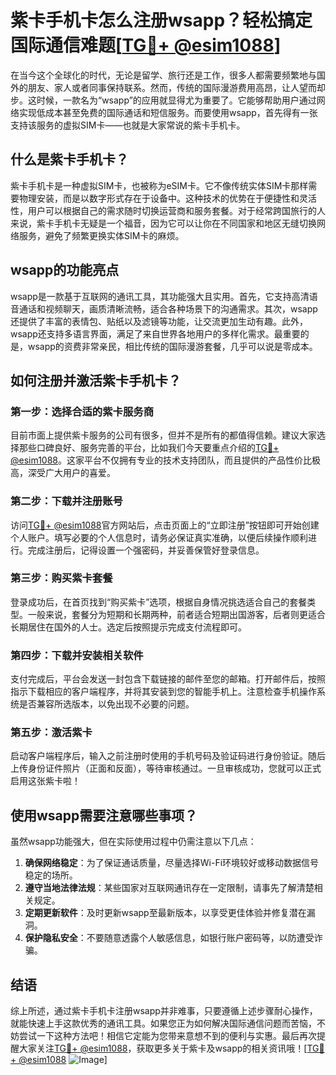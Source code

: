 # 紫卡手机卡怎么注册wsapp？轻松搞定国际通信难题[[TG💪+ @esim1088](https://t.me/s/esim1088)]

在当今这个全球化的时代，无论是留学、旅行还是工作，很多人都需要频繁地与国外的朋友、家人或者同事保持联系。然而，传统的国际漫游费用高昂，让人望而却步。这时候，一款名为“wsapp”的应用就显得尤为重要了。它能够帮助用户通过网络实现低成本甚至免费的国际通话和短信服务。而要使用wsapp，首先得有一张支持该服务的虚拟SIM卡——也就是大家常说的紫卡手机卡。

## 什么是紫卡手机卡？

紫卡手机卡是一种虚拟SIM卡，也被称为eSIM卡。它不像传统实体SIM卡那样需要物理安装，而是以数字形式存在于设备中。这种技术的优势在于便捷性和灵活性，用户可以根据自己的需求随时切换运营商和服务套餐。对于经常跨国旅行的人来说，紫卡手机卡无疑是一个福音，因为它可以让你在不同国家和地区无缝切换网络服务，避免了频繁更换实体SIM卡的麻烦。

## wsapp的功能亮点

wsapp是一款基于互联网的通讯工具，其功能强大且实用。首先，它支持高清语音通话和视频聊天，画质清晰流畅，适合各种场景下的沟通需求。其次，wsapp还提供了丰富的表情包、贴纸以及滤镜等功能，让交流更加生动有趣。此外，wsapp还支持多语言界面，满足了来自世界各地用户的多样化需求。最重要的是，wsapp的资费非常亲民，相比传统的国际漫游套餐，几乎可以说是零成本。

## 如何注册并激活紫卡手机卡？

### 第一步：选择合适的紫卡服务商

目前市面上提供紫卡服务的公司有很多，但并不是所有的都值得信赖。建议大家选择那些口碑良好、服务完善的平台，比如我们今天要重点介绍的[TG💪+ @esim1088](https://t.me/s/esim1088)。这家平台不仅拥有专业的技术支持团队，而且提供的产品性价比极高，深受广大用户的喜爱。

### 第二步：下载并注册账号

访问[TG💪+ @esim1088](https://t.me/s/esim1088)官方网站后，点击页面上的“立即注册”按钮即可开始创建个人账户。填写必要的个人信息时，请务必保证真实准确，以便后续操作顺利进行。完成注册后，记得设置一个强密码，并妥善保管好登录信息。

### 第三步：购买紫卡套餐

登录成功后，在首页找到“购买紫卡”选项，根据自身情况挑选适合自己的套餐类型。一般来说，套餐分为短期和长期两种，前者适合短期出国游客，后者则更适合长期居住在国外的人士。选定后按照提示完成支付流程即可。

### 第四步：下载并安装相关软件

支付完成后，平台会发送一封包含下载链接的邮件至您的邮箱。打开邮件后，按照指示下载相应的客户端程序，并将其安装到您的智能手机上。注意检查手机操作系统是否兼容所选版本，以免出现不必要的问题。

### 第五步：激活紫卡

启动客户端程序后，输入之前注册时使用的手机号码及验证码进行身份验证。随后上传身份证件照片（正面和反面），等待审核通过。一旦审核成功，您就可以正式启用这张紫卡啦！

## 使用wsapp需要注意哪些事项？

虽然wsapp功能强大，但在实际使用过程中仍需注意以下几点：

1. **确保网络稳定**：为了保证通话质量，尽量选择Wi-Fi环境较好或移动数据信号稳定的场所。
2. **遵守当地法律法规**：某些国家对互联网通讯存在一定限制，请事先了解清楚相关规定。
3. **定期更新软件**：及时更新wsapp至最新版本，以享受更佳体验并修复潜在漏洞。
4. **保护隐私安全**：不要随意透露个人敏感信息，如银行账户密码等，以防遭受诈骗。

## 结语

综上所述，通过紫卡手机卡注册wsapp并非难事，只要遵循上述步骤耐心操作，就能快速上手这款优秀的通讯工具。如果您正为如何解决国际通信问题而苦恼，不妨尝试一下这种方法吧！相信它定能为您带来意想不到的便利与实惠。最后再次提醒大家关注[TG💪+ @esim1088](https://t.me/s/esim1088)，获取更多关于紫卡及wsapp的相关资讯哦！[[TG💪+ @esim1088](https://t.me/s/esim1088) ![Image](https://i.postimg.cc/4NQfJmqS/Snipaste-2025-05-13-00-14-12.png)]
